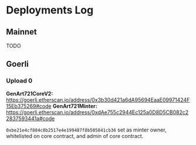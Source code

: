 # Deployments Log

## Mainnet

TODO


## Goerli

### Upload 0

**GenArt721CoreV2:** https://goerli.etherscan.io/address/0x3b30d421a6dA95694EaaE09971424F15Eb375269#code
**GenArt721Minter:** https://goerli.etherscan.io/address/0xdAe755c2944Ec125a0D8D5CB082c22837593441a#code

`0xbe21e4cf884c8b2517e4e199487f8b505841cb36` set as minter owner, whitelisted on core contract, and admin of core contract.
